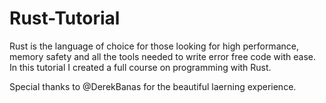 # Rust-Tutorial
Rust is the language of choice for those looking for high performance, memory safety and all the tools needed to write error free code with ease. In this tutorial I created a full course on programming with Rust.

Special thanks to @DerekBanas for the beautiful laerning experience.

